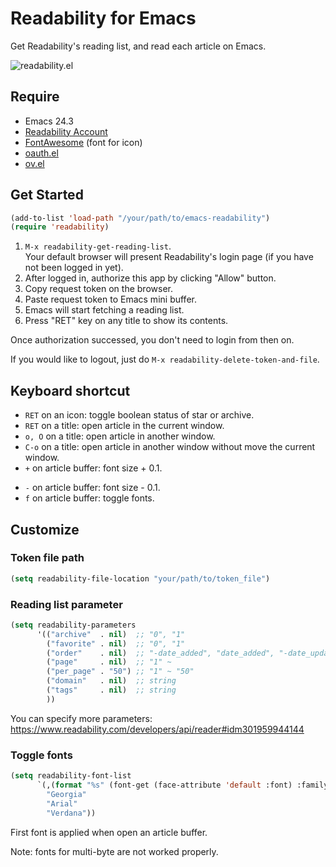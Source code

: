 # Readability for Emacs

Get Readability's reading list, and read each article on Emacs.

![readability.el](https://raw2.github.com/ShingoFukuyama/images/master/readability-el.gif)

## Require
+ Emacs 24.3
+ [Readability Account](https://readability.com/)
+ [FontAwesome](http://fortawesome.github.io/Font-Awesome/) (font for icon)
+ [oauth.el](https://github.com/psanford/emacs-oauth)
+ [ov.el](https://github.com/ShingoFukuyama/ov.el)

## Get Started

```cl
(add-to-list 'load-path "/your/path/to/emacs-readability")
(require 'readability)
```

1. `M-x readability-get-reading-list`.  
Your default browser will present Readability's login page (if you have not been logged in yet).
2. After logged in, authorize this app by clicking "Allow" button.
3. Copy request token on the browser.
4. Paste request token to Emacs mini buffer.
5. Emacs will start fetching a reading list.
6. Press "RET" key on any title to show its contents.

Once authorization successed, you don't need to login from then on.

If you would like to logout, just do `M-x readability-delete-token-and-file`.

## Keyboard shortcut

* `RET` on an icon: toggle boolean status of star or archive.
* `RET` on a title: open article in the current window.
* `o, O` on a title: open article in another window.
* `C-o` on a title: open article in another window without move the current window.
* `+` on article buffer: font size + 0.1.
+ `-` on article buffer: font size - 0.1.
+ `f` on article buffer: toggle fonts.

## Customize

### Token file path
```cl
(setq readability-file-location "your/path/to/token_file")
```

### Reading list parameter
```cl
(setq readability-parameters
      '(("archive"  . nil)  ;; "0", "1"
        ("favorite" . nil)  ;; "0", "1"
        ("order"    . nil)  ;; "-date_added", "date_added", "-date_updated", "date_updated"
        ("page"     . nil)  ;; "1" ~
        ("per_page" . "50") ;; "1" ~ "50"
        ("domain"   . nil)  ;; string
        ("tags"     . nil)  ;; string
        ))
```

You can specify more parameters: https://www.readability.com/developers/api/reader#idm301959944144

### Toggle fonts
```cl
(setq readability-font-list
      `(,(format "%s" (font-get (face-attribute 'default :font) :family)) ;; default
        "Georgia"
        "Arial"
        "Verdana"))
```

First font is applied when open an article buffer.

Note: fonts for multi-byte are not worked properly.




